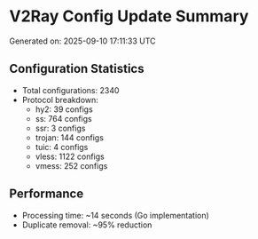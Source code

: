 # V2Ray Config Update Summary
Generated on: 2025-09-10 17:11:33 UTC

## Configuration Statistics
- Total configurations: 2340
- Protocol breakdown:
  - hy2: 39 configs
  - ss: 764 configs
  - ssr: 3 configs
  - trojan: 144 configs
  - tuic: 4 configs
  - vless: 1122 configs
  - vmess: 252 configs

## Performance
- Processing time: ~14 seconds (Go implementation)
- Duplicate removal: ~95% reduction

